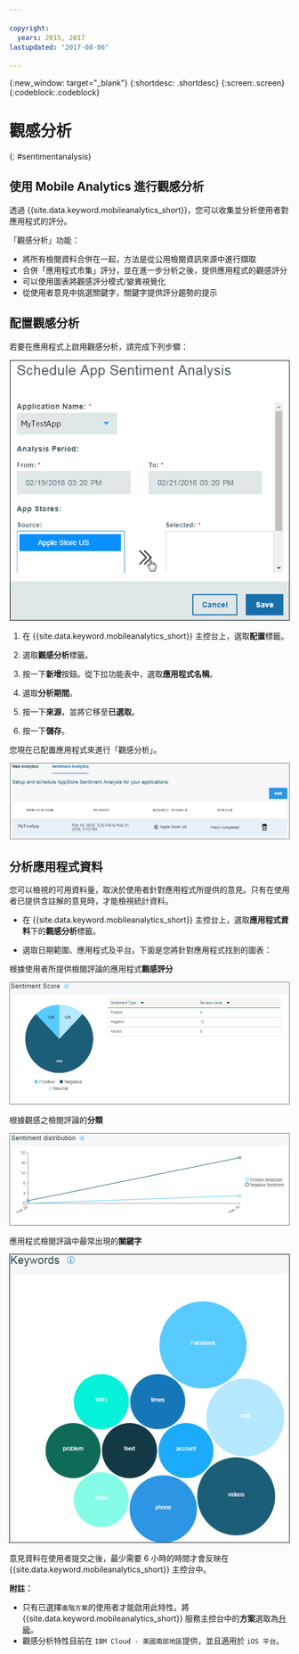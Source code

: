 ```yaml
---

copyright:
  years: 2015, 2017
lastupdated: "2017-08-06"

---
```

{:new_window: target="_blank"}
{:shortdesc: .shortdesc}
{:screen:.screen}
{:codeblock:.codeblock}

# 觀感分析
{: #sentimentanalysis}

## 使用 Mobile Analytics 進行觀感分析

透過 {{site.data.keyword.mobileanalytics_short}}，您可以收集並分析使用者對應用程式的評分。

「觀感分析」功能：

 - 將所有檢閱資料合併在一起，方法是從公用檢閱資訊來源中進行擷取
 - 合併「應用程式市集」評分，並在進一步分析之後，提供應用程式的觀感評分
 - 可以使用圖表將觀感評分模式/變異視覺化
 - 從使用者意見中挑選關鍵字，關鍵字提供評分趨勢的提示
 
## 配置觀感分析

若要在應用程式上啟用觀感分析，請完成下列步驟：

![配置觀感](images/configure_sentiment.png)

1. 在 {{site.data.keyword.mobileanalytics_short}} 主控台上，選取**配置**標籤。

2. 選取**觀感分析**標籤。

3. 按一下**新增**按鈕。從下拉功能表中，選取**應用程式名稱**。

4. 選取**分析期間**。 

5. 按一下**來源**，並將它移至**已選取**。

6. 按一下**儲存**。

您現在已配置應用程式來進行「觀感分析」。

![觀感](images/sentiment_analysis.png)

## 分析應用程式資料

您可以檢視的可用資料量，取決於使用者針對應用程式所提供的意見。只有在使用者已提供含註解的意見時，才能檢視統計資料。

 - 在 {{site.data.keyword.mobileanalytics_short}} 主控台上，選取**應用程式資料**下的**觀感分析**標籤。

 - 選取日期範圍、應用程式及平台。下面是您將針對應用程式找到的圖表：

根據使用者所提供檢閱評論的應用程式**觀感評分** 

![觀感評分](images/sentiment_score.png)

根據觀感之檢閱評論的**分類**

![檢閱評論](images/sentiment_review.png)

應用程式檢閱評論中最常出現的**關鍵字**

![關鍵字](images/sentiment_keywords.png)


意見資料在使用者提交之後，最少需要 6 小時的時間才會反映在 {{site.data.keyword.mobileanalytics_short}} 主控台中。

**附註：**
 - 只有已選擇`進階方案`的使用者才能啟用此特性。將 {{site.data.keyword.mobileanalytics_short}} 服務主控台中的**方案**選取為[升級](https://console-tok02-red.cdn.s-bluemix.net/docs/account/change-plan.html#changing)。
 - 觀感分析特性目前在 `IBM Cloud - 美國南部地區`提供，並且適用於 `iOS 平台`。








































